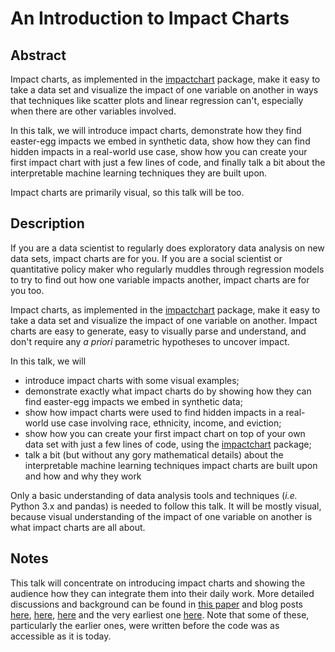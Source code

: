 # An Introduction to Impact Charts

## Abstract

Impact charts, as implemented in the [impactchart](https://github.com/vengroff/impactchart) package,
make it easy to take a data set and visualize the impact of one variable 
on another in ways that techniques like scatter plots and linear regression can't, 
especially when there are other variables involved.

In this talk, we will introduce impact charts, demonstrate how they find easter-egg impacts 
we embed in synthetic data, show how they can find hidden impacts in a real-world use case, 
show how you can create your first impact chart with just a few lines of code, 
and finally talk a bit about the interpretable machine learning techniques they are built upon.

Impact charts are primarily visual, so this talk will be too. 

## Description

If you are a data scientist to regularly does exploratory data analysis on new data sets, impact
charts are for you. If you are a social scientist or quantitative policy maker who regularly muddles 
through regression models to try to find out how one variable impacts another, impact charts are
for you too. 

Impact charts, as implemented in the [impactchart](https://github.com/vengroff/impactchart) package,
make it easy to take a data set and visualize the impact of one variable 
on another. Impact charts are easy to generate, easy to visually parse and understand,
and don't require any _a priori_ parametric hypotheses to uncover impact.

In this talk, we will 

- introduce impact charts with some visual examples; 
- demonstrate exactly what impact charts do by showing how they can find easter-egg impacts we embed in synthetic data;
- show how impact charts were used to find hidden impacts in a real-world use case involving race, ethnicity, income, and eviction;
- show how you can create your first impact chart on top of your own data set with just a few lines of code, using the 
  [impactchart](https://github.com/vengroff/impactchart) package;
- talk a bit (but without any gory mathematical details) about the interpretable machine learning techniques impact charts 
  are built upon and how and why they work

Only a basic understanding of data analysis tools and techniques (_i.e._ Python 3.x and pandas) is needed
to follow this talk. It will be mostly visual, because visual understanding of the impact of one variable
on another is what impact charts are all about.

## Notes

This talk will concentrate on introducing impact charts and showing the audience how they can integrate
them into their daily work. More detailed discussions and background can be found in
[this paper](https://datapinions.com/wp-content/uploads/2024/01/impactcharts.pdf)
and blog posts 
[here](https://datapinions.com/impact-chart-analysis-101/), 
[here](https://datapinions.com/an-introduction-to-impact-charts/), 
[here](https://datapinions.com/the-impact-of-demographics-and-income-on-eviction-rates/)
and the very earliest one
[here](https://datapinions.com/using-interpretable-machine-learning-to-analyze-racial-and-ethnic-disparities-in-home-values/). 
Note that some of these, particularly the earlier ones,
were written before the code was as accessible as it is today.
